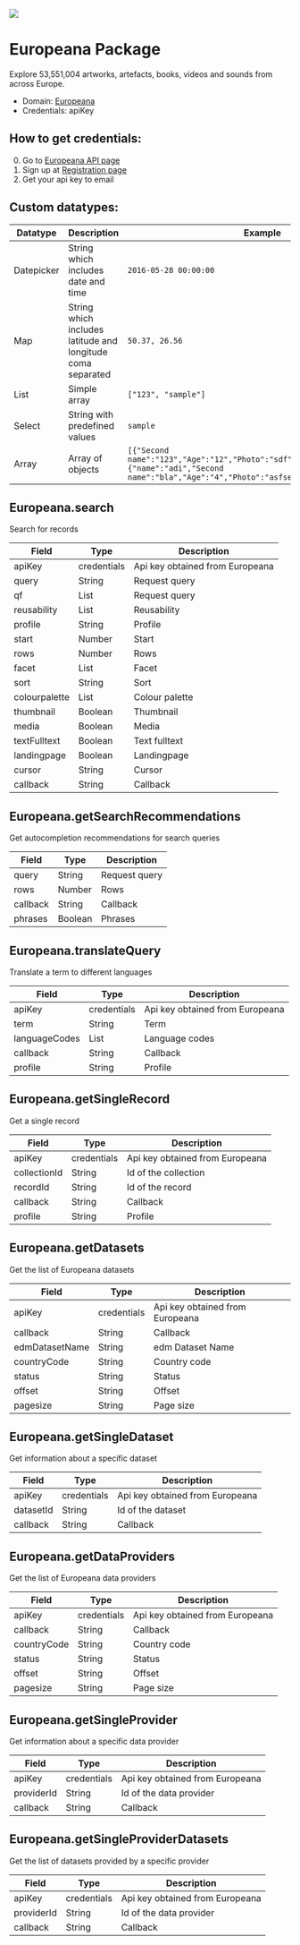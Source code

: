 [![](https://scdn.rapidapi.com/RapidAPI_banner.png)](https://rapidapi.com/package/Europeana/functions?utm_source=RapidAPIGitHub_EuropeanaFunctions&utm_medium=button&utm_content=RapidAPI_GitHub)

# Europeana Package
Explore 53,551,004 artworks, artefacts, books, videos and sounds from across Europe.
* Domain: [Europeana](http://europeana.com)
* Credentials: apiKey

## How to get credentials: 
0. Go to [Europeana API page](http://labs.europeana.eu/api)
1. Sign up at [Registration page](http://labs.europeana.eu/api/registration)
2. Get your api key to email


## Custom datatypes: 
 |Datatype|Description|Example
 |--------|-----------|----------
 |Datepicker|String which includes date and time|```2016-05-28 00:00:00```
 |Map|String which includes latitude and longitude coma separated|```50.37, 26.56```
 |List|Simple array|```["123", "sample"]``` 
 |Select|String with predefined values|```sample```
 |Array|Array of objects|```[{"Second name":"123","Age":"12","Photo":"sdf","Draft":"sdfsdf"},{"name":"adi","Second name":"bla","Age":"4","Photo":"asfserwe","Draft":"sdfsdf"}] ```
 

## Europeana.search
Search for records

| Field        | Type       | Description
|--------------|------------|----------
| apiKey       | credentials| Api key obtained from Europeana
| query        | String     | Request query
| qf           | List       | Request query
| reusability  | List       | Reusability
| profile      | String     | Profile
| start        | Number     | Start
| rows         | Number     | Rows
| facet        | List       | Facet
| sort         | String     | Sort
| colourpalette| List       | Colour palette
| thumbnail    | Boolean    | Thumbnail
| media        | Boolean    | Media
| textFulltext | Boolean    | Text fulltext
| landingpage  | Boolean    | Landingpage
| cursor       | String     | Cursor
| callback     | String     | Callback

## Europeana.getSearchRecommendations
Get autocompletion recommendations for search queries

| Field   | Type   | Description
|---------|--------|----------
| query   | String | Request query
| rows    | Number | Rows
| callback| String | Callback
| phrases | Boolean| Phrases

## Europeana.translateQuery
Translate a term to different languages

| Field        | Type       | Description
|--------------|------------|----------
| apiKey       | credentials| Api key obtained from Europeana
| term         | String     | Term
| languageCodes| List       | Language codes
| callback     | String     | Callback
| profile      | String     | Profile

## Europeana.getSingleRecord
Get a single record

| Field       | Type       | Description
|-------------|------------|----------
| apiKey      | credentials| Api key obtained from Europeana
| collectionId| String     | Id of the collection
| recordId    | String     | Id of the record
| callback    | String     | Callback
| profile     | String     | Profile

## Europeana.getDatasets
Get the list of Europeana datasets

| Field         | Type       | Description
|---------------|------------|----------
| apiKey        | credentials| Api key obtained from Europeana
| callback      | String     | Callback
| edmDatasetName| String     | edm Dataset Name
| countryCode   | String     | Country code
| status        | String     | Status
| offset        | String     | Offset
| pagesize      | String     | Page size

## Europeana.getSingleDataset
Get information about a specific dataset

| Field    | Type       | Description
|----------|------------|----------
| apiKey   | credentials| Api key obtained from Europeana
| datasetId| String     | Id of the dataset
| callback | String     | Callback

## Europeana.getDataProviders
Get the list of Europeana data providers

| Field      | Type       | Description
|------------|------------|----------
| apiKey     | credentials| Api key obtained from Europeana
| callback   | String     | Callback
| countryCode| String     | Country code
| status     | String     | Status
| offset     | String     | Offset
| pagesize   | String     | Page size

## Europeana.getSingleProvider
Get information about a specific data provider

| Field     | Type       | Description
|-----------|------------|----------
| apiKey    | credentials| Api key obtained from Europeana
| providerId| String     | Id of the data provider
| callback  | String     | Callback

## Europeana.getSingleProviderDatasets
Get the list of datasets provided by a specific provider

| Field     | Type       | Description
|-----------|------------|----------
| apiKey    | credentials| Api key obtained from Europeana
| providerId| String     | Id of the data provider
| callback  | String     | Callback

